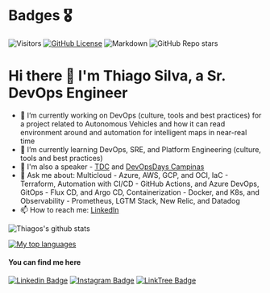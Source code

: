 <!--
**sti6ca/sti6ca** is a ✨ _special_ ✨ repository because its `README.md` (this file) appears on your GitHub profile.
Here are some ideas to get you started:
- 👯 I’m looking to collaborate on ...
- 🤔 I’m looking for help with ...
- 💬 Ask me about ...
- 📫 How to reach me: ...
- 😄 Pronouns: ...
- ⚡ Fun fact: ...
-->
# Badges 🎖️

![Visitors](https://api.visitorbadge.io/api/visitors?path=https%3A%2F%2Fgithub.com%2Fsti6ca%2Fbadges&label=repository%20visits&countColor=%230c7ebe&style=flat&labelStyle=none)
[![GitHub License](https://img.shields.io/github/license/sti6ca/badges?color=blue)](https://github.com/sti6ca/badges/blob/main/LICENSE)
![Markdown](https://img.shields.io/badge/Markdown-ffffff?style=flat&logo=markdown&logoColor=black)
![GitHub Repo stars](https://img.shields.io/github/stars/sti6ca/badges)

# Hi there 👋 I'm Thiago Silva, a Sr. DevOps Engineer

- 🔭 I’m currently working on DevOps (culture, tools and best practices) for a project related to Autonomous Vehicles and how it can read environment around and automation for intelligent maps in near-real time
- 🌱 I’m currently learning DevOps, SRE, and Platform Engineering (culture, tools and best practices) 
- 🎤 I'm also a speaker - [TDC](https://thedevconf.com/palestrante/thiago-silva) and [DevOpsDays Campinas](https://talks.devopsdays.org/devopsdays-campinas-2025/speaker/TACGSZ/)
- 💬 Ask me about: Multicloud - Azure, AWS, GCP, and OCI, IaC - Terraform, Automation with CI/CD - GitHub Actions, and Azure DevOps, GitOps - Flux CD, and Argo CD, Containerization - Docker, and K8s, and Observability - Prometheus, LGTM Stack, New Relic, and Datadog
- 📫 How to reach me: [LinkedIn](https://www.linkedin.com/in/trsilva/)

![Thiagos's github stats](https://github-readme-stats.vercel.app/api?username=sti6ca&show_icons=true&theme=dracula)

[![My top languages](https://github-readme-stats.vercel.app/api/top-langs/?username=sti6ca&theme=dracula&hide=html)](https://github.com/anuraghazra/github-readme-stats)

#### You can find me here

[![Linkedin Badge](https://img.shields.io/badge/-LinkedIn-blue?style=flat-square&logo=Linkedin&logoColor=white&link=https://www.linkedin.com/in/trsilva)](https://www.linkedin.com/in/trsilva/)
[![Instagram Badge](https://img.shields.io/badge/Instagram-E4405F?style=flat&logo=instagram&logoColor=white&link=https://instagram.com/_otsilva)](https://instagram.com/_otsilva)
[![LinkTree Badge](https://img.shields.io/badge/linktree-43E55E?style=flat&logo=linktree&logoColor=white&link=https://linktr.ee/_tsilva)](https://linktr.ee/_tsilva)
